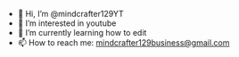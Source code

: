 - 👋 Hi, I’m @mindcrafter129YT
- 👀 I’m interested in youtube
- 🌱 I’m currently learning how to edit
- 📫 How to reach me: mindcrafter129business@gmail.com
